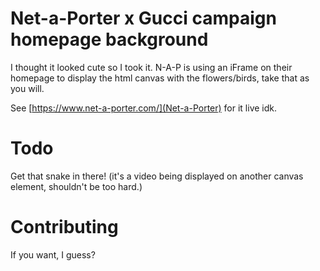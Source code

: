 # Net-a-Porter x Gucci campaign homepage background

I thought it looked cute so I took it. N-A-P is using an iFrame on their homepage to display the html canvas with the flowers/birds, take that as you will.

See [https://www.net-a-porter.com/](Net-a-Porter) for it live idk.

# Todo

Get that snake in there! (it's a video being displayed on another canvas element, shouldn't be too hard.)

# Contributing

If you want, I guess?
